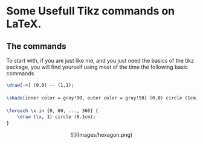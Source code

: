 # Some Usefull Tikz commands on LaTeX.

## The commands

To start with, if you are just like me, and you just need the basics of the
tikz package, you will find yourself using most of the time the following 
basic commands

```latex
\draw[->] (0,0) -- (1,1);

\shade[inner color = gray!90, outer color = gray!50] (0,0) circle (1cm);

\foreach \x in {0, 60, ..., 360} {
    \draw (\x, 1) circle (0.1cm);
}
```

<center> ![](Images/hexagon.png) </center>
